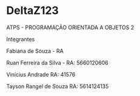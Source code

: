 ﻿DeltaZ123
=========

ATPS - PROGRAMAÇÃO ORIENTADA A OBJETOS 2

Integrantes

Fabiana de Souza - RA 

Ruan Ferreira da Silva - RA: 5660120606

Vinícius Andrade RA: 41576

Tayson Rangel de Souza RA: 5614124135 
